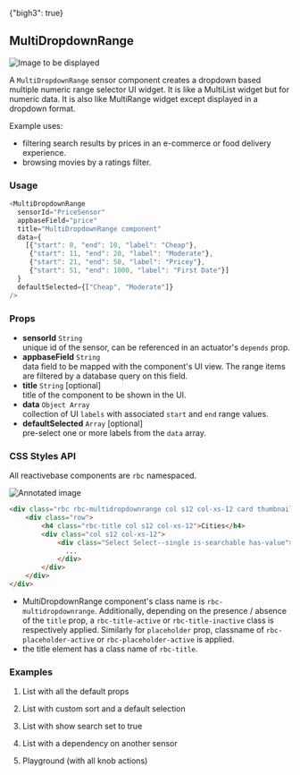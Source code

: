 {"bigh3": true}

## MultiDropdownRange

![Image to be displayed](https://i.imgur.com/Xwo2Aog.png)

A `MultiDropdownRange` sensor component creates a dropdown based multiple numeric range selector UI widget. It is like a MultiList widget but for numeric data. It is also like MultiRange widget except displayed in a dropdown format.

Example uses:
* filtering search results by prices in an e-commerce or food delivery experience.
* browsing movies by a ratings filter.

### Usage

```js
<MultiDropdownRange
  sensorId="PriceSensor"
  appbaseField="price"
  title="MultiDropdownRange component"
  data={
    [{"start": 0, "end": 10, "label": "Cheap"},
     {"start": 11, "end": 20, "label": "Moderate"},
     {"start": 21, "end": 50, "label": "Pricey"},
     {"start": 51, "end": 1000, "label": "First Date"}]
  }
  defaultSelected={["Cheap", "Moderate"]}
/>
```

### Props

- **sensorId** `String`  
    unique id of the sensor, can be referenced in an actuator's `depends` prop.
- **appbaseField** `String`  
    data field to be mapped with the component's UI view. The range items are filtered by a database query on this field.
- **title** `String` [optional]  
    title of the component to be shown in the UI.
- **data** `Object Array`  
    collection of UI `labels` with associated `start` and `end` range values.
- **defaultSelected** `Array` [optional]  
    pre-select one or more labels from the `data` array.

### CSS Styles API

All reactivebase components are `rbc` namespaced.

![Annotated image](https://i.imgur.com/qO1I0Th.png)

```html
<div class="rbc rbc-multidropdownrange col s12 col-xs-12 card thumbnail rbc-title-active rbc-placeholder-active">
    <div class="row">
        <h4 class="rbc-title col s12 col-xs-12">Cities</h4>
        <div class="col s12 col-xs-12">
            <div class="Select Select--single is-searchable has-value">
              ...
            </div>
        </div>
    </div>
</div>
```

* MultiDropdownRange component's class name is `rbc-multidropdownrange`. Additionally, depending on the presence / absence of the `title` prop, a `rbc-title-active` or `rbc-title-inactive` class is respectively applied. Similarly for `placeholder` prop, classname of `rbc-placeholder-active` or `rbc-placeholder-active` is applied.
* the title element has a class name of `rbc-title`.

### Examples

1. List with all the default props

2. List with custom sort and a default selection

3. List with show search set to true

4. List with a dependency on another sensor

5. Playground (with all knob actions)

